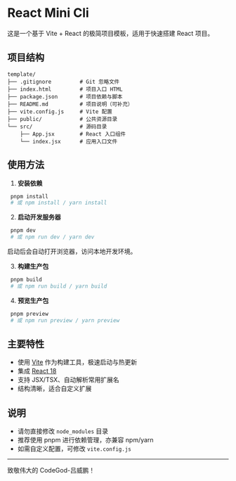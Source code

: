 # React Mini Cli

这是一个基于 Vite + React 的极简项目模板，适用于快速搭建 React 项目。

## 项目结构

```plaintext
template/
├── .gitignore         # Git 忽略文件
├── index.html         # 项目入口 HTML
├── package.json       # 项目依赖与脚本
├── README.md          # 项目说明（可补充）
├── vite.config.js     # Vite 配置
├── public/            # 公共资源目录
└── src/               # 源码目录
    ├── App.jsx        # React 入口组件
    └── index.jsx      # 应用入口文件
```

## 使用方法

1. **安装依赖**

```bash
 pnpm install
 # 或 npm install / yarn install
```

2. **启动开发服务器**

```bash
 pnpm dev
 # 或 npm run dev / yarn dev
```

启动后会自动打开浏览器，访问本地开发环境。

3. **构建生产包**

```bash
 pnpm build
 # 或 npm run build / yarn build
```

4. **预览生产包**

```bash
 pnpm preview
 # 或 npm run preview / yarn preview
```

## 主要特性

- 使用 [Vite](https://vitejs.dev/) 作为构建工具，极速启动与热更新
- 集成 [React 18](https://react.dev/)
- 支持 JSX/TSX、自动解析常用扩展名
- 结构清晰，适合自定义扩展

## 说明

- 请勿直接修改 `node_modules` 目录
- 推荐使用 pnpm 进行依赖管理，亦兼容 npm/yarn
- 如需自定义配置，可修改 `vite.config.js`

---

致敬伟大的 CodeGod-吕威鹏！
